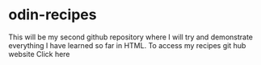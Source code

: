 # odin-recipes
This will be my second github repository where I will try and demonstrate everything I have learned so far in HTML.
To access my recipes git hub website <a herf="https://sanriscool15.github.io/odin-recipes/">Click here<a>